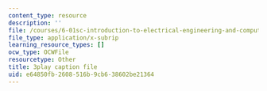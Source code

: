 ```yaml
---
content_type: resource
description: ''
file: /courses/6-01sc-introduction-to-electrical-engineering-and-computer-science-i-spring-2011/e64850fb2608516b9cb638602be21364_CG4ihzTaGdM.vtt
file_type: application/x-subrip
learning_resource_types: []
ocw_type: OCWFile
resourcetype: Other
title: 3play caption file
uid: e64850fb-2608-516b-9cb6-38602be21364
---
```

